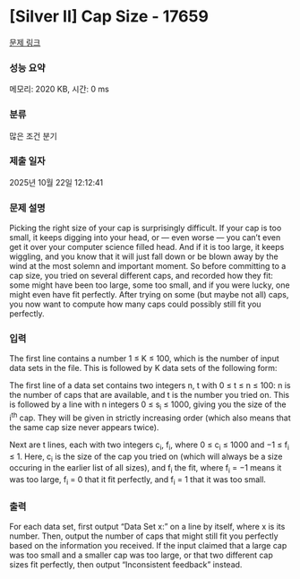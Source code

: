 # [Silver II] Cap Size - 17659 

[문제 링크](https://www.acmicpc.net/problem/17659) 

### 성능 요약

메모리: 2020 KB, 시간: 0 ms

### 분류

많은 조건 분기

### 제출 일자

2025년 10월 22일 12:12:41

### 문제 설명

<p>Picking the right size of your cap is surprisingly difficult. If your cap is too small, it keeps digging into your head, or — even worse — you can’t even get it over your computer science filled head. And if it is too large, it keeps wiggling, and you know that it will just fall down or be blown away by the wind at the most solemn and important moment. So before committing to a cap size, you tried on several different caps, and recorded how they fit: some might have been too large, some too small, and if you were lucky, one might even have fit perfectly. After trying on some (but maybe not all) caps, you now want to compute how many caps could possibly still fit you perfectly.</p>

### 입력 

 <p>The first line contains a number 1 ≤ K ≤ 100, which is the number of input data sets in the file. This is followed by K data sets of the following form:</p>

<p>The first line of a data set contains two integers n, t with 0 ≤ t ≤ n ≤ 100: n is the number of caps that are available, and t is the number you tried on. This is followed by a line with n integers 0 ≤ s<sub>i</sub> ≤ 1000, giving you the size of the i<sup>th</sup> cap. They will be given in strictly increasing order (which also means that the same cap size never appears twice).</p>

<p>Next are t lines, each with two integers c<sub>i</sub>, f<sub>i</sub>, where 0 ≤ c<sub>i</sub> ≤ 1000 and −1 ≤ f<sub>i</sub> ≤ 1. Here, c<sub>i</sub> is the size of the cap you tried on (which will always be a size occuring in the earlier list of all sizes), and f<sub>i</sub> the fit, where f<sub>i</sub> = −1 means it was too large, f<sub>i</sub> = 0 that it fit perfectly, and f<sub>i</sub> = 1 that it was too small.</p>

### 출력 

 <p>For each data set, first output “Data Set x:” on a line by itself, where x is its number. Then, output the number of caps that might still fit you perfectly based on the information you received. If the input claimed that a large cap was too small and a smaller cap was too large, or that two different cap sizes fit perfectly, then output “Inconsistent feedback” instead.</p>

